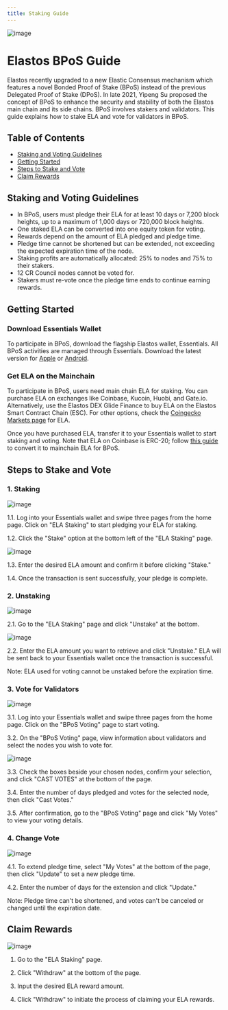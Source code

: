 ```yaml
---
title: Staking Guide
---
```


![image](/docs/assets/start/Featured-image-Staking-and-Voting.gif)

# Elastos BPoS Guide

Elastos recently upgraded to a new Elastic Consensus mechanism which features a novel Bonded Proof of Stake (BPoS) instead of the previous Delegated Proof of Stake (DPoS). In late 2021, Yipeng Su proposed the concept of BPoS to enhance the security and stability of both the Elastos main chain and its side chains. BPoS involves stakers and validators. This guide explains how to stake ELA and vote for validators in BPoS.

## Table of Contents

- [Staking and Voting Guidelines](#staking-and-voting-guidelines)
- [Getting Started](#getting-started)
- [Steps to Stake and Vote](#steps-to-stake-and-vote)
- [Claim Rewards](#claim-rewards)

## Staking and Voting Guidelines

- In BPoS, users must pledge their ELA for at least 10 days or 7,200 block heights, up to a maximum of 1,000 days or 720,000 block heights.
- One staked ELA can be converted into one equity token for voting.
- Rewards depend on the amount of ELA pledged and pledge time.
- Pledge time cannot be shortened but can be extended, not exceeding the expected expiration time of the node.
- Staking profits are automatically allocated: 25% to nodes and 75% to their stakers.
- 12 CR Council nodes cannot be voted for.
- Stakers must re-vote once the pledge time ends to continue earning rewards.

## Getting Started

### Download Essentials Wallet

To participate in BPoS, download the flagship Elastos wallet, Essentials. All BPoS activities are managed through Essentials. Download the latest version for [Apple](link_to_apple) or [Android](link_to_android).

### Get ELA on the Mainchain

To participate in BPoS, users need main chain ELA for staking. You can purchase ELA on exchanges like Coinbase, Kucoin, Huobi, and Gate.io. Alternatively, use the Elastos DEX Glide Finance to buy ELA on the Elastos Smart Contract Chain (ESC). For other options, check the [Coingecko Markets page](link_to_coingecko) for ELA.

Once you have purchased ELA, transfer it to your Essentials wallet to start staking and voting. Note that ELA on Coinbase is ERC-20; follow [this guide](link_to_erc20_guide) to convert it to mainchain ELA for BPoS.

## Steps to Stake and Vote

### 1. Staking

![image](/docs/assets/start/ELA-staking-1.jpg)

1.1. Log into your Essentials wallet and swipe three pages from the home page. Click on "ELA Staking" to start pledging your ELA for staking.

1.2. Click the "Stake" option at the bottom left of the "ELA Staking" page.

![image](/docs/assets/start/ELA-staking-2.jpg)

1.3. Enter the desired ELA amount and confirm it before clicking "Stake."

1.4. Once the transaction is sent successfully, your pledge is complete.

### 2. Unstaking

![image](/docs/assets/start/ELA-unstaking-1.jpg)

2.1. Go to the "ELA Staking" page and click "Unstake" at the bottom.

![image](/docs/assets/start/ELA-unstaking-2.jpg)

2.2. Enter the ELA amount you want to retrieve and click "Unstake." ELA will be sent back to your Essentials wallet once the transaction is successful.

Note: ELA used for voting cannot be unstaked before the expiration time.

### 3. Vote for Validators

![image](/docs/assets/start/Vote-for-supernode-1-768x512.jpg)

3.1. Log into your Essentials wallet and swipe three pages from the home page. Click on the "BPoS Voting" page to start voting.

3.2. On the "BPoS Voting" page, view information about validators and select the nodes you wish to vote for.

![image](/docs/assets/start/Vote-for-supernode-2-768x512.jpg)

3.3. Check the boxes beside your chosen nodes, confirm your selection, and click "CAST VOTES" at the bottom of the page.

3.4. Enter the number of days pledged and votes for the selected node, then click "Cast Votes."

3.5. After confirmation, go to the "BPoS Voting" page and click "My Votes" to view your voting details.

### 4. Change Vote

![image](/docs/assets/start/change-the-vote-1-768x524.jpg)

4.1. To extend pledge time, select "My Votes" at the bottom of the page, then click "Update" to set a new pledge time.

4.2. Enter the number of days for the extension and click "Update."

Note: Pledge time can't be shortened, and votes can't be canceled or changed until the expiration date.

## Claim Rewards

![image](/docs/assets/start/Claim-ELA-rewards-768x497.jpg)

1. Go to the "ELA Staking" page.

2. Click "Withdraw" at the bottom of the page.

3. Input the desired ELA reward amount.

4. Click "Withdraw" to initiate the process of claiming your ELA rewards.
